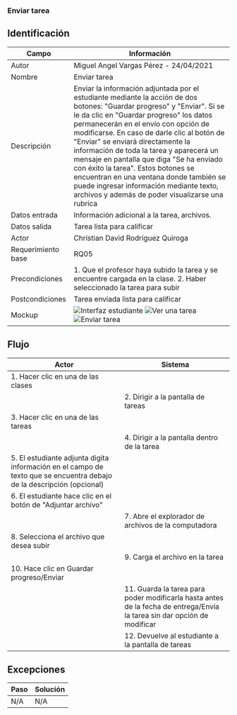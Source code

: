 ### Enviar tarea
## Identificación 

| Campo | Información |
|-------|-------|
| Autor | Miguel Angel Vargas Pérez - 24/04/2021 |
| Nombre | Enviar tarea |
| Descripción | Enviar la información adjuntada por el estudiante mediante la acción de dos botones: "Guardar progreso" y "Enviar". Si se le da clic en "Guardar progreso" los datos permanecerán en el envío con opción de modificarse. En caso de darle clic al botón de "Enviar" se enviará directamente la información de toda la tarea y aparecerá un mensaje en pantalla que diga "Se ha enviado con éxito la tarea". Estos botones se encuentran en una ventana donde también se puede ingresar información mediante texto, archivos y además de poder visualizarse una rubrica |
| Datos entrada | Información adicional a la tarea, archivos. |
| Datos salida | Tarea lista para calificar |
| Actor | Christian David Rodríguez Quiroga |
| Requerimiento base | RQ05 |
| Precondiciones | 1. Que el profesor haya subido la tarea y se encuentre cargada en la clase. 2. Haber seleccionado la tarea para subir  |
| Postcondiciones | Tarea enviada lista para calificar |
| Mockup | ![Interfaz estudiante](https://user-images.githubusercontent.com/79241017/117560134-bfff8b80-b050-11eb-84eb-5c5c0de94254.png) ![Ver una tarea](https://user-images.githubusercontent.com/79241017/117560165-fdfcaf80-b050-11eb-84bc-cd9bf9f98a67.png) ![Enviar tarea](https://user-images.githubusercontent.com/79241017/115975527-2d78cb80-a52b-11eb-8cf3-3d579b82ee5e.png) |

## Flujo
| Actor | Sistema |
|-------|-------|
| 1. Hacer clic en una de las clases |  |
|  | 2. Dirigir a la pantalla de tareas |
| 3. Hacer clic en una de las tareas |  |
|  | 4. Dirigir a la pantalla dentro de la tarea |
| 5. El estudiante adjunta digita información en el campo de texto que se encuentra debajo de la descripción (opcional)  |  |
| 6. El estudiante hace clic en el botón de "Adjuntar archivo"  |  |
|  | 7. Abre el explorador de archivos de la computadora |
| 8. Selecciona el archivo que desea subir  |  |
|  | 9. Carga el archivo en la tarea |
| 10. Hace clic en Guardar progreso/Enviar |  |
|  | 11. Guarda la tarea para poder modificarla hasta antes de la fecha de entrega/Envía la tarea sin dar opción de modificar |
|  | 12. Devuelve al estudiante a la pantalla de tareas |


## Excepciones
| Paso | Solución |
|-------|-------|
| N/A | N/A |

